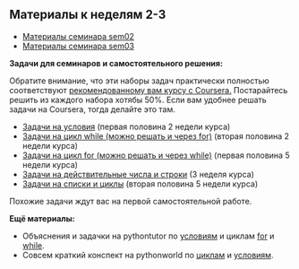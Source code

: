 ## Материалы к неделям 2-3

* [Материалы семинара sem02](https://github.com/hse-econ-data-science/dap_2021_spring/tree/main/sem02_forif)
* [Материалы семинара sem03](https://github.com/hse-econ-data-science/dap_2021_spring/tree/main/sem03_forif)

__Задачи для семинаров и самостоятельного решения:__ 

Обратите внимание, что эти наборы задач практически полностью соответствуют [рекомендованному вам курсу с Coursera.](https://www.coursera.org/learn/python-osnovy-programmirovaniya#syllabus) Постарайтесь решить из каждого набора хотябы 50%. Если вам удобнее решать задачи на Coursera, тогда делайте это там.  

* [Задачи на условия](https://official.contest.yandex.ru/contest/24441/enter/) (первая половина 2 недели курса)
* [Задачи на цикл while (можно решать и через for)](https://official.contest.yandex.ru/contest/24442/enter/) (вторая половина 2 недели курса)
* [Задачи на цикл for (можно решать и через while)](https://official.contest.yandex.ru/contest/24443/enter/) (первая половина 5 недели курса)
* [Задачи на действительные числа и строки](https://official.contest.yandex.ru/contest/24444/enter/) (3 неделя курса) 
* [Задачи на списки и циклы](https://official.contest.yandex.ru/contest/24445/enter/) (вторая половина 5 недели курса)

Похожие задачи ждут вас на первой самостоятельной работе. 

__Ещё материалы:__ 

* Объяснения и задачки на pythontutor по [условиям](https://pythontutor.ru/lessons/ifelse/) и циклам [for](https://pythontutor.ru/lessons/for_loop/) и [while](https://pythontutor.ru/lessons/while/).
* Совсем краткий конспект на pythonworld по [циклам](https://pythonworld.ru/osnovy/cikly-for-i-while-operatory-break-i-continue-volshebnoe-slovo-else.html) и [условиям](https://pythonworld.ru/osnovy/instrukciya-if-elif-else-proverka-istinnosti-trexmestnoe-vyrazhenie-ifelse.html).
